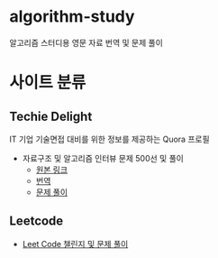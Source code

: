 # algorithm-study
알고리즘 스터디용 영문 자료 번역 및 문제 풀이

# 사이트 분류

## Techie Delight
IT 기업 기술면접 대비를 위한 정보를 제공하는 Quora 프로필

* 자료구조 및 알고리즘 인터뷰 문제 500선 및 풀이
	* [원본 링크](https://www.quora.com/q/kqxqbzywcunzbyyp/500-Data-Structures-and-Algorithms-interview-questions-and-their-solutions)
	* [번역](techie-delight/translation.md)
	* [문제 풀이](techie-delight/solutions.md)

## Leetcode
* [Leet Code 챌린지 및 문제 풀이](leetcode/README.md)